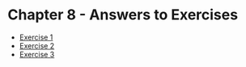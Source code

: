 # Chapter 8 - Answers to Exercises

* [Exercise 1](Ex__1_direct_mapped_cache.md)
* [Exercise 2](Ex__2_8_way_cache.md)
* [Exercise 3](Ex__3_add_pipeline_stage.md)
